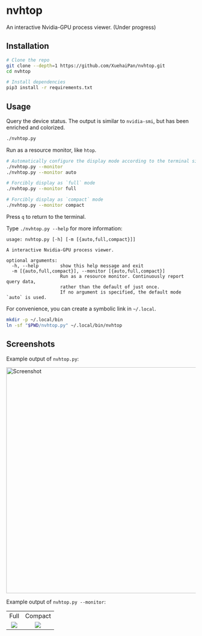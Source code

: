 # nvhtop

An interactive Nvidia-GPU process viewer. (Under progress)

## Installation

```bash
# Clone the repo
git clone --depth=1 https://github.com/XuehaiPan/nvhtop.git
cd nvhtop

# Install dependencies
pip3 install -r requirements.txt
```

## Usage

Query the device status. The output is similar to `nvidia-smi`, but has been enriched and colorized.

```bash
./nvhtop.py
```

Run as a resource monitor, like `htop`.

```bash
# Automatically configure the display mode according to the terminal size
./nvhtop.py --monitor
./nvhtop.py --monitor auto

# Forcibly display as `full` mode
./nvhtop.py --monitor full

# Forcibly display as `compact` mode
./nvhtop.py --monitor compact
```

Press `q` to return to the terminal.

Type `./nvhtop.py --help` for more information:

```
usage: nvhtop.py [-h] [-m [{auto,full,compact}]]

A interactive Nvidia-GPU process viewer.

optional arguments:
  -h, --help        show this help message and exit
  -m [{auto,full,compact}], --monitor [{auto,full,compact}]
                    Run as a resource monitor. Continuously report query data,
                    rather than the default of just once.
                    If no argument is specified, the default mode `auto` is used.
```

For convenience, you can create a symbolic link in `~/.local`.

```bash
mkdir -p ~/.local/bin
ln -sf "$PWD/nvhtop.py" ~/.local/bin/nvhtop
```

## Screenshots

Example output of `nvhtop.py`:

<img width="600" alt="Screenshot" src="https://user-images.githubusercontent.com/16078332/106898060-af2c3a80-672e-11eb-9ab6-1ccbaa6292b5.png">

Example output of `nvhtop.py --monitor`:

<table>
  <tr>
    <td align="center">Full</td>
    <td align="center">Compact</td>
  </tr>
  <tr valign="top">
    <td align="center">
      <img src="https://user-images.githubusercontent.com/16078332/106898073-b18e9480-672e-11eb-812f-85951a8d98cc.png">
    </td>
    <td align="center">
      <img src="https://user-images.githubusercontent.com/16078332/106898074-b2272b00-672e-11eb-9351-3301240b2d42.png">
    </td>
  </tr>
</table>
